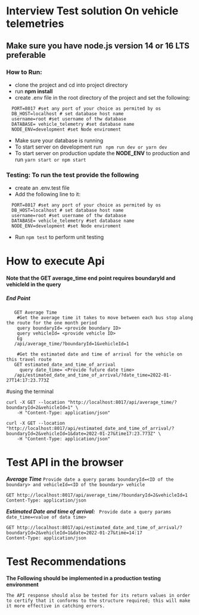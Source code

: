 # Interview Test solution On vehicle telemetries

## Make sure you have node.js version 14 or 16 LTS preferable


### How to Run:


- clone the project and cd into project directory
- run **npm install**
- create .env file in the root directory of the project and set the following:

```dotenv
  PORT=8017 #set any port of your choice as permited by os
  DB_HOST=localhost # set database host name
  username=root #set username of thw database
  DATABASE= vehicle_telemetry #set database name
  NODE_ENV=development #set Node enviroment
```
- Make sure your database is running
- To start server on development run ``` npm run dev or yarn dev```
- To start server on production update the **NODE_ENV** to production and run ```yarn start or npm start```

### Testing: To run the test provide the following
- create an .env.test file 
- Add the following line to it:
```dotenv
  PORT=8017 #set any port of your choice as permited by os
  DB_HOST=localhost # set database host name
  username=root #set username of thw database
  DATABASE= vehicle_telemetry #set database name
  NODE_ENV=development #set Node enviroment
```
- Run `npm test` to perform unit testing

# How to execute Api

#### Note that the GET average_time end point requires boundaryId and vehicleId in the query

##### End Point
 ``` 
    GET Average Time
     #Get the average time it takes to move between each bus stop along the route for the one month period
     query boundaryId= <provide boundary ID> 
     query vehicleId= <provide vehicle ID>
     Eg
    /api/average_time/?boundaryId=1&vehicleId=1
   
     #Get the estimated date and time of arrival for the vehicle on this travel route
    GET estimated_date_and_time_of_arrival
      query date_time= <Provide future date time>
    /api/estimated_date_and_time_of_arrival/?date_time=2022-01-27T14:17:23.773Z
 ```
#using the terminal

```
curl -X GET --location "http://localhost:8017/api/average_time/?boundaryId=2&vehicleId=1" \
    -H "Content-Type: application/json"
```

```
curl -X GET --location "http://localhost:8017/api/estimated_date_and_time_of_arrival/?boundaryId=2&vehicleId=1&date=2022-01-27&time17:23.773Z" \
    -H "Content-Type: application/json"
```

# Test API in the browser 

***Average Time*** ``Provide date a query params boundaryId=<ID of the boundary> and vehicleId=<ID of the boundary> vehicle``
```http request
GET http://localhost:8017/api/average_time/?boundaryId=2&vehicleId=1
Content-Type: application/json
```
***Estimated Date and time of arrival:*** `` Provide date a query params date_time=<value of data time>``
```http request
GET http://localhost:8017/api/estimated_date_and_time_of_arrival/?boundaryId=2&vehicleId=1&date=2022-01-27&time=14:17
Content-Type: application/json
```

# Test Recommendations

**The Following should be implemented in a production testing environment**

``
The API response should also be tested for its return values in order to certify that it conforms to the structure required; this will make it more effective in catching errors.
``



